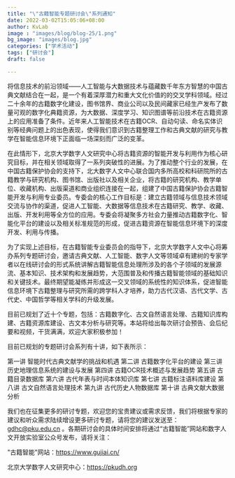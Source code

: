 ```yaml
---
title: "\"古籍智能专题研讨会\"系列通知"
date: 2022-03-02T15:05:06+08:00
author: KvLab
image : "images/blog/blog-25/1.png"
bg_image: "images/blog.jpg"
categories: ["学术活动"]
tags: ["研讨会"]
draft: false

---
```


将信息技术的前沿领域——人工智能与大数据技术与蕴藏数千年东方智慧的中国古典文献结合在一起，是一个有着深厚潜力和重大文化价值的的交叉学科领域。经过二十余年的古籍数字化建设，图书馆界、商业公司以及民间藏家已经生产发布了数量可观的数字化典籍资源，为大数据、深度学习、知识图谱等前沿技术在古籍资源上的应用准备了条件。近年来人工智能技术在古籍OCR、自动句读、命名实体识别等经典问题上的出色表现，使得我们意识到古籍整理工作和古典文献的研究与教学在智能信息环境下正面临一场深刻而广泛的变革。

<!--more-->

在此情形下，北京大学数字人文研究中心将古籍资源的智能开发与利用作为核心研究目标，并在相关领域取得了一系列突破性的进展。为了推动整个行业的发展，在中国古籍保护协会的支持下，北大数字人文中心联合国内多所高校和科研院所的古籍教学与研究机构、图书馆、出版社以及相关企业，将古籍的研究机构、教学单位、收藏机构、出版渠道和商业组织连接在一起，组建了中国古籍保护协会古籍智能开发与利用专业委员。专委会的核心工作目标是：建立古籍领域与信息技术领域交流与协作的渠道，促进人工智能、大数据等信息技术在古籍研究、教学、收藏、出版、开发利用等全方位的应用。专委会将凝聚多方社会力量推动古籍数字化、智能化平台的建设以及相关标准规范的形成，促进古籍资源在智能信息环境下的深度开发、利用与传播。

为了实现上述目标，在古籍智能专业委员会的指导下，北京大学数字人文中心将筹办系列专题研讨会，邀请古典文献、人工智能、数字人文等领域卓有建树的专家学者以在线研讨会的形式系统讲解古籍智能信息处理所涉及的各个子领域的发展源流、基本知识、技术架构和发展趋势，大范围普及和传播古籍智能领域的基础知识和关键技术。最终期望能凝练并形成这一交叉领域的系统性的知识体系，促进智能信息环境下古籍整理与研究所需的跨学科人才培养，助力古代汉语、古代文学、古代史、中国哲学等相关学科的升级发展。

目前已规划了近十个专题，包括：古籍数字化、古文自然语言处理、古籍知识库构建、古籍资源库建设、古文本分析与研究等。本站将给出每次研讨会预告、会后纪要和视频，干货满满，欢迎大家积极参加！

目前已规划的专题研讨会系列有十讲，如下表所示：

第一讲 智能时代古典文献学的挑战和机遇
第二讲 古籍数字化平台的建设
第三讲 历史地理信息系统的建设与发展
第四讲 古籍OCR技术概述与发展趋势
第五讲 古籍目录数据库
第六讲 古代年表与时间本体知识库
第七讲 古籍标注语料库建设
第八讲 古文自然语言处理技术
第九讲 古代历史人物数据库
第十讲 古典文献大数据分析

我们也在征集更多的研讨专题，欢迎您的宝贵建议或需求反馈，我们将根据专家的建议和听众需求陆续增设更多研讨专题，请将您的建议发送至：gdhc@pku.edu.cn 。各期研讨会的具体时间安排将通过“古籍智能”网站和数字人文开放实验室公众号发布，请将关注：

"古籍智能"网站：https://www.gujiai.cn/

北京大学数字人文研究中心：https://pkudh.org